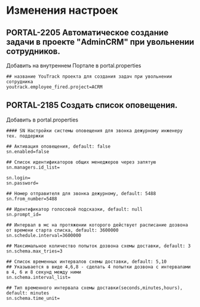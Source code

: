 # Изменения настроек

## PORTAL-2205 Автоматическое создание задачи в проекте "AdminCRM" при увольнении сотрудников.
Добавить на внутреннем Портале в portal.properties
```
## название YouTrack проекта для создания задач при увольнении сотрудника
youtrack.employee_fired.project=ACRM
```

## PORTAL-2185 Создать список оповещения.
Добавить в portal.properties
```
#### SN Настройки системы оповещения для звонка дежурному инженеру тех. поддержки

## Активация оповещения, default: false
sn.enabled=false

## Список идентификаторов общих менеджеров через запятую
sn.managers.id_list=

sn.login=
sn.password=

## Номер отправителя для звонка дежурному, default: 5488
sn.from_number=5488

## Идентификатор голосовой подсказки, default: null
sn.prompt_id=

## Интервал в мс на протяжении которого действует расписание дозвона от времени старта списка, default: 3600000
sn.schedule.interval=3600000

## Максимальное количество попыток дозвона схемы доставки, default: 3
sn.schema.max_tries=3

## Список временных интервалов схемы доставки, default: 5,10
## Указывается в виде 4,6,8 - сделать 4 попытки дозвона с интервалами в 4, 6 и 8 секунд между ними
sn.schema.interval_list=

## Тип временного интервала схемы доставки(seconds,minutes,hours), default: minutes
sn.schema.time_unit=
```